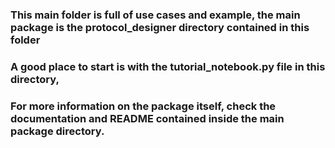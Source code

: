 ### This main folder is full of use cases and example, the main package is the protocol_designer directory contained in this folder

### A good place to start is with the tutorial_notebook.py file in this directory,

### For more information on the package itself, check the documentation and README contained inside the main package directory.
